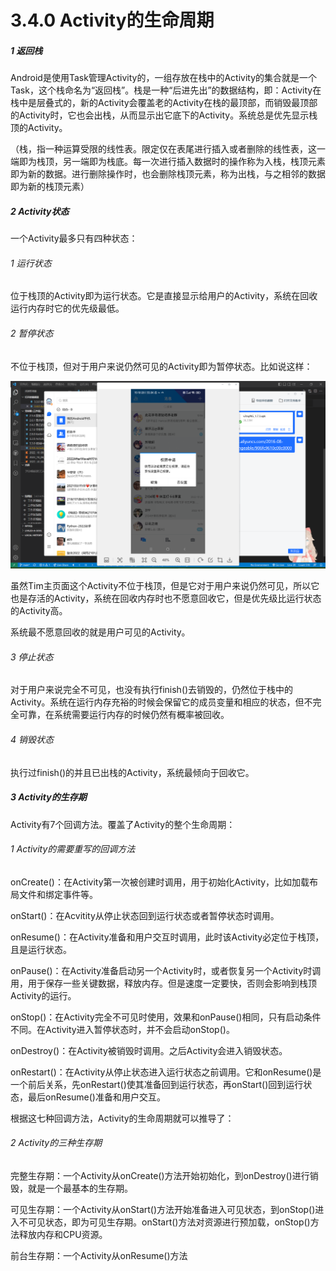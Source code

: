 # 3.4.0 Activity的生命周期

##### 1 返回栈

Android是使用Task管理Activity的，一组存放在栈中的Activity的集合就是一个Task，这个栈命名为“返回栈”。栈是一种“后进先出”的数据结构，即：Activity在栈中是层叠式的，新的Activity会覆盖老的Activity在栈的最顶部，而销毁最顶部的Activity时，它也会出栈，从而显示出它底下的Activity。系统总是优先显示栈顶的Activity。

（栈，指一种运算受限的线性表。限定仅在表尾进行插入或者删除的线性表，这一端即为栈顶，另一端即为栈底。每一次进行插入数据时的操作称为入栈，栈顶元素即为新的数据。进行删除操作时，也会删除栈顶元素，称为出栈，与之相邻的数据即为新的栈顶元素）

##### 2 Activity状态

一个Activity最多只有四种状态：

###### 1 运行状态

位于栈顶的Activity即为运行状态。它是直接显示给用户的Activity，系统在回收运行内存时它的优先级最低。

###### 2 暂停状态

不位于栈顶，但对于用户来说仍然可见的Activity即为暂停状态。比如说这样：

![1667200251660](image/3.4.0Activity的生命周期/1667200251660.png)

虽然Tim主页面这个Activity不位于栈顶，但是它对于用户来说仍然可见，所以它也是存活的Activity，系统在回收内存时也不愿意回收它，但是优先级比运行状态的Activity高。

系统最不愿意回收的就是用户可见的Activity。

###### 3 停止状态

对于用户来说完全不可见，也没有执行finish()去销毁的，仍然位于栈中的Activity。系统在运行内存充裕的时候会保留它的成员变量和相应的状态，但不完全可靠，在系统需要运行内存的时候仍然有概率被回收。

###### 4 销毁状态

执行过finish()的并且已出栈的Activity，系统最倾向于回收它。

##### 3  Activity的生存期

Activity有7个回调方法。覆盖了Activity的整个生命周期：

###### 1 Activity的需要重写的回调方法

onCreate()：在Activity第一次被创建时调用，用于初始化Activity，比如加载布局文件和绑定事件等。

onStart()：在Acvitity从停止状态回到运行状态或者暂停状态时调用。

onResume()：在Activity准备和用户交互时调用，此时该Activity必定位于栈顶，且是运行状态。

onPause()：在Activity准备启动另一个Activity时，或者恢复另一个Activity时调用，用于保存一些关键数据，释放内存。但是速度一定要快，否则会影响到栈顶Activity的运行。

onStop()：在Activity完全不可见时使用，效果和onPause()相同，只有启动条件不同。在Activity进入暂停状态时，并不会启动onStop()。

onDestroy()：在Activity被销毁时调用。之后Activity会进入销毁状态。

onRestart()：在Activity从停止状态进入运行状态之前调用。它和onResume()是一个前后关系，先onRestart()使其准备回到运行状态，再onStart()回到运行状态，最后onResume()准备和用户交互。

根据这七种回调方法，Activity的生命周期就可以推导了：

###### 2 Activity的三种生存期

完整生存期：一个Activity从onCreate()方法开始初始化，到onDestroy()进行销毁，就是一个最基本的生存期。

可见生存期：一个Activity从onStart()方法开始准备进入可见状态，到onStop()进入不可见状态，即为可见生存期。onStart()方法对资源进行预加载，onStop()方法释放内存和CPU资源。

前台生存期：一个Activity从onResume()方法
